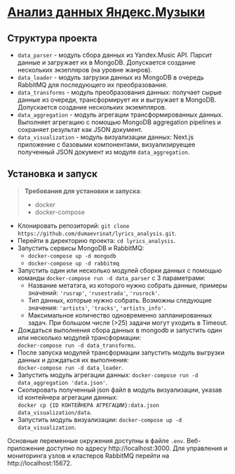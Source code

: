 # [Анализ данных Яндекс.Музыки](https://lyrics-analysis.vercel.app/)

## Структура проекта

* ```data_parser``` - модуль сбора данных из Yandex.Music API. Парсит данные и загружает их в MongoDB. Допускается создание нескольких экзепляров (на уровне жанров).
* ```data_loader``` - модуль загрузки данных из MongoDB в очередь RabbitMQ для последующего их преобразования.
* ```data_transforms``` - модуль преобразования данных: получает сырые данные из очереди, трансформирует их и выгружает в MongoDB. Допускается создание нескольких экземпляров.
* ```data_aggregation``` - модуль агрегации трансформированных данных. Выполняет агрегацию с помощью MongoDB aggregation pipelines и сохраняет результат как JSON документ. 
* ```data_visualization``` - модуль визуализации данных: Next.js приложение с базовыми компонентами, визуализируещее полученный JSON документ из модуля ```data_aggregation```.

## Установка и запуск

> **Требования для установки и запуска**: 
> * docker
> * docker-compose

* Клонировать репозиторий: ```git clone https://github.com/dumaevrinat/lyrics_analysis.git```.
* Перейти в директорию проекта: ```cd lyrics_analysis```.
* Запустить сервисы MongoDB и RabbitMQ: 
  * ```docker-compose up -d mongodb```
  * ```docker-compose up -d rabbitmq```
* Запустить один или несколько модулей сборки данных с помощью команды ```docker-compose run -d data_parser``` с 3 параметрами:
  * Название метатэга, из которого нужно собрать данные, примеры значений: ```'rusrap'```, ```'rusestrada'```, ```'rusrock'```.
  * Тип данных, которые нужно собрать. Возможны следующие значения: ```'artists'```, ```'tracks'```, ```'artists_info'```.
  * Максимальное количество одновременно запланированных задач. При большом числе (>25) задачи могут уходить в Timeout.
* Дождаться выполнения сбора данных в mongodb и запустить один или несколько модулей трансформации: 
<br/>```docker-compose run -d data_transforms```.
* После запуска модулей трансформации запустить модуль выгрузки данных и дождаться их выполнения: 
<br/>```docker-compose run -d data_loader```.
* Запустить модуль агрегации данных: ```docker-compose run -d data_aggregation 'data.json'```.
* Cкопировать полученный json файл в модуль визуализации, указав id контейнера агрегации данных: 
<br/>```docker cp {ID КОНТЕЙНЕРА АГРЕГАЦИИ}:data.json data_visualization/data```.
* Запустить модуль визуализации: ```docker-compose up -d data_visualization```.

Основные переменные окружения доступны в файле ```.env```. Веб-приложение доступно по адресу http://localhost:3000. Для управления и мониторинга узлов и кластеров RabbitMQ перейти на http://localhost:15672.
